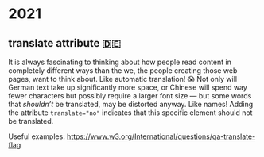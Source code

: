 # 2021

## translate attribute 🇩🇪

It is always fascinating to thinking about how people read content in completely different ways than the we, the people creating those web pages, want to think about. Like automatic translation! 😱 Not only will German text take up significantly more space, or Chinese will spend way fewer characters but possibly require a larger font size — but some words that _shouldn’t_ be translated, may be distorted anyway. Like names! Adding the attribute `translate="no"` indicates that this specific element should not be translated.

Useful examples: https://www.w3.org/International/questions/qa-translate-flag
